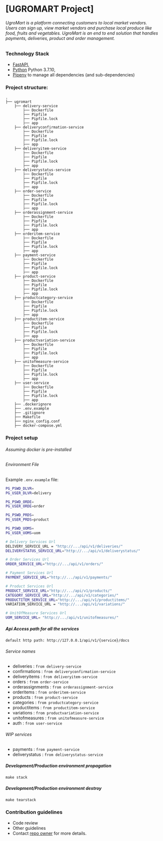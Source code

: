 # [UGROMART Project]
###### UgroMart is a platform connecting customers to local market vendors. Users can sign up, view market vendors and purchase local produce like food, fruits and vegetables. UgroMart is an end to end solution that handles payments, deliveries, product and order management.


### Technology Stack
* [FastAPI](https://fastapi.tiangolo.com/), 
* [Python](https://www.python.org/downloads/release/python-3710) Python 3.7.10,
* [Pipenv](https://pipenv-fork.readthedocs.io/en/latest) to manage all dependencies (and sub-dependencies)


### Project structure:
```
.
├── ugromart
    ├── delivery-service
        ├── Dockerfile
        ├── Pipfile
        ├── Pipfile.lock
        ├── app
    ├── deliveryconfirmation-service
        ├── Dockerfile
        ├── Pipfile
        ├── Pipfile.lock
        ├── app
    ├── deliveryitem-service
        ├── Dockerfile
        ├── Pipfile
        ├── Pipfile.lock
        ├── app
    ├── deliverystatus-service
        ├── Dockerfile
        ├── Pipfile
        ├── Pipfile.lock
        ├── app
    ├── order-service
        ├── Dockerfile
        ├── Pipfile
        ├── Pipfile.lock
        ├── app
    ├── orderassignment-service
        ├── Dockerfile
        ├── Pipfile
        ├── Pipfile.lock
        ├── app
    ├── orderitem-service
        ├── Dockerfile
        ├── Pipfile
        ├── Pipfile.lock
        ├── app
    ├── payment-service
        ├── Dockerfile
        ├── Pipfile
        ├── Pipfile.lock
        ├── app
    ├── product-service
        ├── Dockerfile
        ├── Pipfile
        ├── Pipfile.lock
        ├── app
    ├── productcategory-service
        ├── Dockerfile
        ├── Pipfile
        ├── Pipfile.lock
        ├── app
    ├── productitem-service
        ├── Dockerfile
        ├── Pipfile
        ├── Pipfile.lock
        ├── app
    ├── productvariation-service
        ├── Dockerfile
        ├── Pipfile
        ├── Pipfile.lock
        ├── app
    ├── unitofmeasure-service
        ├── Dockerfile
        ├── Pipfile
        ├── Pipfile.lock
        ├── app
    ├── user-service
        ├── Dockerfile
        ├── Pipfile
        ├── Pipfile.lock
        ├── app
    ├── .dockerignore
    ├── .env.example
    ├── .gitignore
    ├── Makefile
    ├── nginx_config.conf
    ├── docker-compose.yml

```

### Project setup
###### Assuming docker is pre-installed

###### Environment File
Example `.env.example` file:

```bash
PG_PSWD_DLVR=
PG_USER_DLVR=delivery

PG_PSWD_ORDE=
PG_USER_ORDE=order

PG_PSWD_PRDS=
PG_USER_PRDS=product

PG_PSWD_UOMS=
PG_USER_UOMS=uom

# Delivery Services Url
DELIVERY_SERVICE_URL = "http://.../api/v1/deliveries/"
DELIVERYSTATUS_SERVICE_URL="http://.../api/v1/deliverystatus/"

# Order Services Url
ORDER_SERVICE_URL="http://.../api/v1/orders/"

# Payment Services Url
PAYMENT_SERVICE_URL="http://.../api/v1/payments/"

# Product Services Url
PRODUCT_SERVICE_URL="http://.../api/v1/products/"
CATEGORY_SERVICE_URL="http://.../api/v1/categories/"
PRODUCTITEM_SERVICE_URL="http://.../api/v1/productitems/"
VARIATION_SERVICE_URL = "http://.../api/v1/variations/"

# UnitOfMeasure Services Url
UOM_SERVICE_URL= "http://.../api/v1/unitofmeasures/"

```

##### Api Access path for all the services
```
default http path: http://127.0.0.1/api/v1/{service}/docs
```
###### Service names
* deliveries :       ```from delivery-service```
* confirmations :    ```from deliveryconfirmation-service```
* deliveryitems :    ```from deliveryitem-service```
* orders :           ```from order-service```
* orderassignments : ```from orderassignment-service```
* orderitems :       ```from orderitem-service```
* products :         ```from product-service```
* categories :       ```from productcategory-service```
* productitems :     ```from productitem-service```
* variations :       ```from productvariation-service```
* unitofmeasures :   ```from unitofmeasure-service```
* auth :            ```from user-service```

###### WIP services
* payments :         ```from payment-service```
* deliverystatus :   ```from deliverystatus-service```

##### Development/Production environment propagation
```
make stack
```

##### Development/Production environment destroy
```
make tearstack
```

### Contribution guidelines

* Code review
* Other guidelines
* Contact [repo owner](mailto:haroldyewa@gmail.com) for more details.